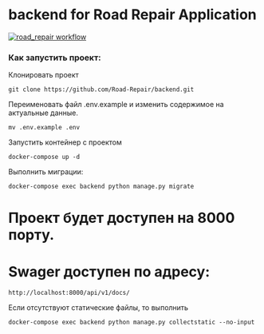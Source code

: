 # backend for Road Repair Application
[![road_repair workflow](https://github.com/Road-Repair/backend/actions/workflows/road_repair_workflow.yaml/badge.svg)](https://github.com/Road-Repair/backend/actions/workflows/road_repair_workflow.yaml)

### Как запустить проект:

Клонировать проект
```
git clone https://github.com/Road-Repair/backend.git
```

Переименовать файл .env.example и изменить содержимое на актуальные данные.
```
mv .env.example .env
```

Запустить контейнер c проектом
```
docker-compose up -d
```

Выполнить миграции:
```
docker-compose exec backend python manage.py migrate
```

# Проект будет доступен на 8000 порту.

# Swager доступен по адресу:
```
http://localhost:8000/api/v1/docs/
```

Если отсутствуют статические файлы, то выполнить
```
docker-compose exec backend python manage.py collectstatic --no-input
```
